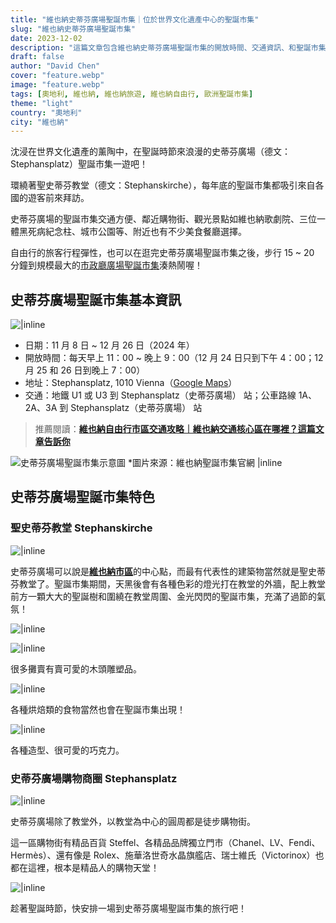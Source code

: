 ```yaml
---
title: "維也納史蒂芬廣場聖誕市集｜位於世界文化遺產中心的聖誕市集"
slug: "維也納史蒂芬廣場聖誕市集"
date: 2023-12-02
description: "這篇文章包含維也納史蒂芬廣場聖誕市集的開放時間、交通資訊、和聖誕市集的特色，是你到訪史蒂芬廣場聖誕市集的攻略。"
draft: false
author: "David Chen"
cover: "feature.webp"
image: "feature.webp"
tags: [奧地利, 維也納, 維也納旅遊, 維也納自由行, 歐洲聖誕市集]
theme: "light"
country: "奧地利"
city: "維也納"
---
```


<!--![|inline](feature.webp)-->

沈浸在世界文化遺產的薰陶中，在聖誕時節來浪漫的史蒂芬廣場（德文：Stephansplatz）聖誕市集一遊吧！

環繞著聖史蒂芬教堂（德文：Stephanskirche），每年底的聖誕市集都吸引來自各國的遊客前來拜訪。

史蒂芬廣場的聖誕市集交通方便、鄰近購物街、觀光景點如維也納歌劇院、三位一體黑死病紀念柱、城市公園等、附近也有不少美食餐廳選擇。

自由行的旅客行程彈性，也可以在逛完史蒂芬廣場聖誕市集之後，步行 15 ~ 20 分鐘到規模最大的[市政廳廣場聖誕市集](/posts/%E7%B6%AD%E4%B9%9F%E7%B4%8D%E5%B8%82%E6%94%BF%E5%BB%B3%E5%BB%A3%E5%A0%B4%E8%81%96%E8%AA%95%E5%B8%82%E9%9B%86/)湊熱鬧喔！

<!-- 維也納自由行攻略 -->

## 史蒂芬廣場聖誕市集基本資訊

![|inline](IMG_4609.webp)

- 日期：11 月 8 日 ~ 12 月 26 日（2024 年）
- 開放時間：每天早上 11：00 ~ 晚上 9：00（12 月 24 日只到下午 4：00；12 月 25 和 26 日到晚上 7：00）
- 地址：Stephansplatz, 1010 Vienna（[Google Maps](https://www.google.com/maps/place/Stephansplatz,+1010+Wien/@48.2087472,16.3633768,15z/data=!3m1!4b1!4m6!3m5!1s0x476d079f3e69c281:0x20563c156aa1fde!8m2!3d48.2087334!4d16.3736765!16s%2Fm%2F025wfts?authuser=1&entry=ttu)）
- 交通：地鐵 U1 或 U3 到 Stephansplatz（史蒂芬廣場） 站；公車路線 1A、2A、3A 到 Stephansplatz（史蒂芬廣場） 站

> 推薦閱讀：[**維也納自由行市區交通攻略｜維也納交通核心區在哪裡？這篇文章告訴你**](/posts/%E7%B6%AD%E4%B9%9F%E7%B4%8D%E5%B8%82%E5%8D%80%E4%BA%A4%E9%80%9A%E6%94%BB%E7%95%A5/)

![史蒂芬廣場聖誕市集示意圖 *圖片來源：維也納聖誕市集官網 |inline](csm_stephansplatz_2016-3_2e46a40c0e.jpg.webp)

## 史蒂芬廣場聖誕市集特色

### 聖史蒂芬教堂 Stephanskirche

![|inline](IMG_4729.webp)

史蒂芬廣場可以說是[**維也納市區**](/posts/維也納自由行/)的中心點，而最有代表性的建築物當然就是聖史蒂芬教堂了。聖誕市集期間，天黑後會有各種色彩的燈光打在教堂的外牆，配上教堂前方一顆大大的聖誕樹和圍繞在教堂周圍、金光閃閃的聖誕市集，充滿了過節的氣氛！

![|inline](IMG_4733.webp)

![|inline](IMG_4748.webp)

很多攤賣有賣可愛的木頭雕塑品。

![|inline](IMG_4744.webp)

各種烘焙類的食物當然也會在聖誕市集出現！

![|inline](IMG_4738.webp)

各種造型、很可愛的巧克力。

### 史蒂芬廣場購物商圈 Stephansplatz

![|inline](IMG_4725.webp)

史蒂芬廣場除了教堂外，以教堂為中心的圓周都是徒步購物街。

這一區購物街有精品百貨 Steffel、各精品品牌獨立門市（Chanel、LV、Fendi、Hermès）、還有像是 Rolex、施華洛世奇水晶旗艦店、瑞士維氏（Victorinox）也都在這裡，根本是精品人的購物天堂！

![|inline](IMG_4719.webp)

趁著聖誕時節，快安排一場到史蒂芬廣場聖誕市集的旅行吧！

<!-- 維也納機場退稅攻略 -->

<!-- 逛完了史蒂芬廣場聖誕市集還意猶未盡嗎？還是對逛街沒什麼興趣，想要找點樂子？那你一定要去離史蒂芬廣場不遠的市政廳！市政廳前廣場聖誕市集是維也納最有名的聖誕市集。不僅攤位數量多，甚至還有溜冰場可以玩！看看這篇市政廳前廣場聖誕市集攻略了解更多吧！-->
